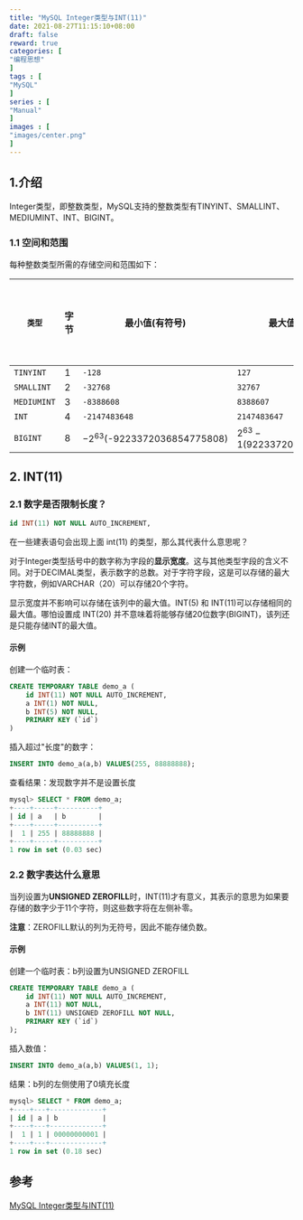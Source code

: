 ```yaml
---
title: "MySQL Integer类型与INT(11)"
date: 2021-08-27T11:15:10+08:00
draft: false
reward: true
categories: [
"编程思想"
]
tags : [
"MySQL"
]
series : [
"Manual"
]
images : [
"images/center.png"
]
---
```


[comment]: <> "# MySQL Integer类型与INT(11)"

## 1.介绍

Integer类型，即整数类型，MySQL支持的整数类型有TINYINT、SMALLINT、MEDIUMINT、INT、BIGINT。

 

### 1.1 空间和范围

每种整数类型所需的存储空间和范围如下：

| `类型`      | 字节 | 最小值(有符号)                  | 最大值(有符号)                  | 最小值(无符号) | 最大值(无符号)                   |
| ----------- | ---- | ------------------------------- | ------------------------------- | -------------- | -------------------------------- |
| `TINYINT`   | 1    | `-128`                          | `127`                           | `0`            | `255`                            |
| `SMALLINT`  | 2    | `-32768`                        | `32767`                         | `0`            | `65535`                          |
| `MEDIUMINT` | 3    | `-8388608`                      | `8388607`                       | `0`            | `16777215`                       |
| `INT`       | 4    | `-2147483648`                   | `2147483647`                    | `0`            | `4294967295`                     |
| `BIGINT`    | 8    | $-2^{63}$(-9223372036854775808) | $2^{63}-1$(9223372036854775807) | `0`            | $2^{64}-1$(18446744073709551615) |



## 2. INT(11)

### 2.1 数字是否限制长度？

```sql
id INT(11) NOT NULL AUTO_INCREMENT,
```

在一些建表语句会出现上面 int(11) 的类型，那么其代表什么意思呢？

对于Integer类型括号中的数字称为字段的**显示宽度**。这与其他类型字段的含义不同。对于DECIMAL类型，表示数字的总数。对于字符字段，这是可以存储的最大字符数，例如VARCHAR（20）可以存储20个字符。

显示宽度并不影响可以存储在该列中的最大值。INT(5) 和 INT(11)可以存储相同的最大值。哪怕设置成 INT(20) 并不意味着将能够存储20位数字(BIGINT)，该列还是只能存储INT的最大值。

#### 示例

创建一个临时表：

```sql
CREATE TEMPORARY TABLE demo_a (
    id INT(11) NOT NULL AUTO_INCREMENT,
    a INT(1) NOT NULL,
    b INT(5) NOT NULL,
    PRIMARY KEY (`id`)
)
```

插入超过"长度"的数字：

```sql
INSERT INTO demo_a(a,b) VALUES(255, 88888888);
```

查看结果：发现数字并不是设置长度

```sql
mysql> SELECT * FROM demo_a;
+----+-----+----------+
| id | a   | b        |
+----+-----+----------+
|  1 | 255 | 88888888 |
+----+-----+----------+
1 row in set (0.03 sec)
```

 

### 2.2 数字表达什么意思

当列设置为**UNSIGNED ZEROFILL**时，INT(11)才有意义，其表示的意思为如果要存储的数字少于11个字符，则这些数字将在左侧补零。

**注意**：ZEROFILL默认的列为无符号，因此不能存储负数。

#### 示例

创建一个临时表：b列设置为UNSIGNED ZEROFILL

```sql
CREATE TEMPORARY TABLE demo_a (
    id INT(11) NOT NULL AUTO_INCREMENT,
    a INT(11) NOT NULL,
    b INT(11) UNSIGNED ZEROFILL NOT NULL,
    PRIMARY KEY (`id`)
);
```

 插入数值：

```sql
INSERT INTO demo_a(a,b) VALUES(1, 1);
```

 结果：b列的左侧使用了0填充长度

```sql
mysql> SELECT * FROM demo_a;
+----+---+-------------+
| id | a | b           |
+----+---+-------------+
|  1 | 1 | 00000000001 |
+----+---+-------------+
1 row in set (0.18 sec)
```

## 参考

[MySQL Integer类型与INT(11)](https://www.cnblogs.com/polk6/p/11595107.html)
